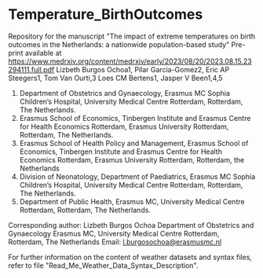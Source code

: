 # Temperature_BirthOutcomes
Repository for the manuscript "The impact of extreme temperatures on birth outcomes in the Netherlands: a nationwide population-based study" 
Pre-print available at https://www.medrxiv.org/content/medrxiv/early/2023/08/20/2023.08.15.23294111.full.pdf 
Lizbeth Burgos Ochoa1, Pilar Garcia-Gomez2, Eric AP Steegers1, Tom Van Ourti,3 Loes CM Bertens1, Jasper V Been1,4,5
1. Department of Obstetrics and Gynaecology, Erasmus MC Sophia Children’s Hospital, University Medical Centre Rotterdam, Rotterdam, The Netherlands.
2. Erasmus School of Economics, Tinbergen Institute and Erasmus Centre for Health Economics Rotterdam, Erasmus University Rotterdam, Rotterdam, The Netherlands.
3. Erasmus School of Health Policy and Management, Erasmus School of Economics, Tinbergen Institute and Erasmus Centre for Health Economics Rotterdam, Erasmus University Rotterdam, Rotterdam, the Netherlands
4. Division of Neonatology, Department of Paediatrics, Erasmus MC Sophia Children’s Hospital, University Medical Centre Rotterdam, Rotterdam, The Netherlands.
5. Department of Public Health, Erasmus MC, University Medical Centre Rotterdam, Rotterdam, The Netherlands.
   
Corresponding author: Lizbeth Burgos Ochoa
Department of Obstetrics and Gynaecology Erasmus MC, University Medical Centre Rotterdam, Rotterdam, The Netherlands
Email: l.burgosochoa@erasmusmc.nl

For further information on the content of weather datasets and syntax files, refer to file "Read_Me_Weather_Data_Syntax_Description".
